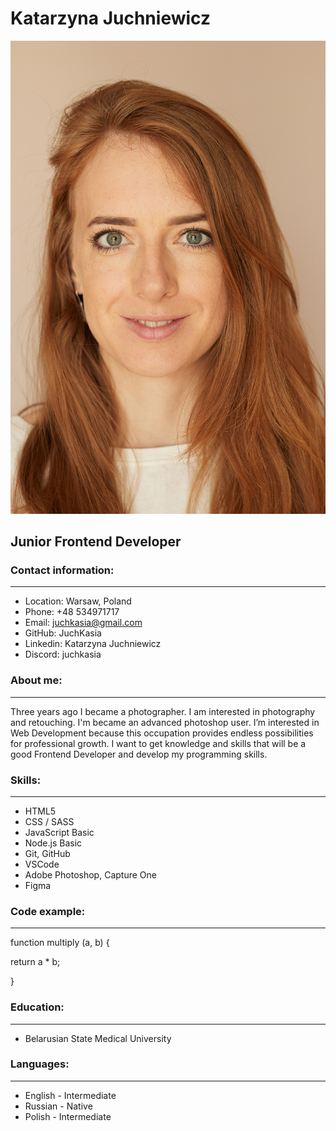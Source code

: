 # Katarzyna Juchniewicz

![image](./assets/img/Kasia_mini.jpg)

## Junior Frontend Developer

### Contact information:
***
- Location: Warsaw, Poland
- Phone: +48 534971717
- Email: juchkasia@gmail.com
- GitHub: JuchKasia
- Linkedin: Katarzyna Juchniewicz
- Discord: juchkasia

### About me:
***
Three years ago I became a photographer. I am interested in photography and retouching. I'm became an advanced photoshop user.
I’m interested in Web Development because this occupation provides endless possibilities for professional growth. I want to get knowledge and skills that will be a good Frontend Developer and develop my programming skills.

### Skills:
***
- HTML5
- CSS / SASS
- JavaScript Basic
- Node.js Basic
- Git, GitHub
- VSCode
- Adobe Photoshop, Capture One
- Figma

### Code example:
***
function multiply (a, b) {

return a \* b;

}

### Education:
***
- Belarusian State Medical University

### Languages:
***
- English - Intermediate
- Russian - Native
- Polish - Intermediate
